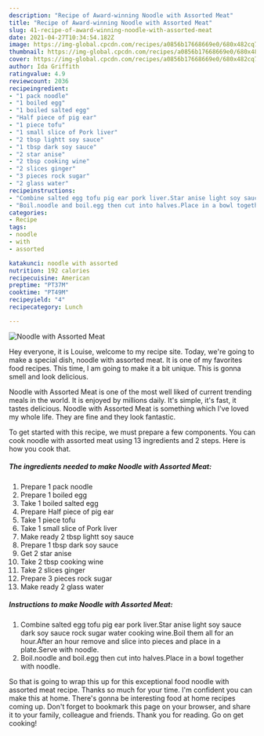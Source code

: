 ```yaml
---
description: "Recipe of Award-winning Noodle with Assorted Meat"
title: "Recipe of Award-winning Noodle with Assorted Meat"
slug: 41-recipe-of-award-winning-noodle-with-assorted-meat
date: 2021-04-27T10:34:54.182Z
image: https://img-global.cpcdn.com/recipes/a0856b17668669e0/680x482cq70/noodle-with-assorted-meat-recipe-main-photo.jpg
thumbnail: https://img-global.cpcdn.com/recipes/a0856b17668669e0/680x482cq70/noodle-with-assorted-meat-recipe-main-photo.jpg
cover: https://img-global.cpcdn.com/recipes/a0856b17668669e0/680x482cq70/noodle-with-assorted-meat-recipe-main-photo.jpg
author: Ida Griffith
ratingvalue: 4.9
reviewcount: 2036
recipeingredient:
- "1 pack noodle"
- "1 boiled egg"
- "1 boiled salted egg"
- "Half piece of pig ear"
- "1 piece tofu"
- "1 small slice of Pork liver"
- "2 tbsp lightt soy sauce"
- "1 tbsp dark soy sauce"
- "2 star anise"
- "2 tbsp cooking wine"
- "2 slices ginger"
- "3 pieces rock sugar"
- "2 glass water"
recipeinstructions:
- "Combine salted egg tofu pig ear pork liver.Star anise light soy sauce dark soy sauce rock sugar water cooking wine.Boil them all for an hour.After an hour remove and slice into pieces and place in a plate.Serve with noodle."
- "Boil.noodle and boil.egg then cut into halves.Place in a bowl together with noodle."
categories:
- Recipe
tags:
- noodle
- with
- assorted

katakunci: noodle with assorted 
nutrition: 192 calories
recipecuisine: American
preptime: "PT37M"
cooktime: "PT49M"
recipeyield: "4"
recipecategory: Lunch

---
```



![Noodle with Assorted Meat](https://img-global.cpcdn.com/recipes/a0856b17668669e0/680x482cq70/noodle-with-assorted-meat-recipe-main-photo.jpg)

Hey everyone, it is Louise, welcome to my recipe site. Today, we're going to make a special dish, noodle with assorted meat. It is one of my favorites food recipes. This time, I am going to make it a bit unique. This is gonna smell and look delicious.

Noodle with Assorted Meat is one of the most well liked of current trending meals in the world. It is enjoyed by millions daily. It's simple, it's fast, it tastes delicious. Noodle with Assorted Meat is something which I've loved my whole life. They are fine and they look fantastic.




To get started with this recipe, we must prepare a few components. You can cook noodle with assorted meat using 13 ingredients and 2 steps. Here is how you cook that.

<!--inarticleads1-->

##### The ingredients needed to make Noodle with Assorted Meat:

1. Prepare 1 pack noodle
1. Prepare 1 boiled egg
1. Take 1 boiled salted egg
1. Prepare Half piece of pig ear
1. Take 1 piece tofu
1. Take 1 small slice of Pork liver
1. Make ready 2 tbsp lightt soy sauce
1. Prepare 1 tbsp dark soy sauce
1. Get 2 star anise
1. Take 2 tbsp cooking wine
1. Take 2 slices ginger
1. Prepare 3 pieces rock sugar
1. Make ready 2 glass water




<!--inarticleads2-->

##### Instructions to make Noodle with Assorted Meat:

1. Combine salted egg tofu pig ear pork liver.Star anise light soy sauce dark soy sauce rock sugar water cooking wine.Boil them all for an hour.After an hour remove and slice into pieces and place in a plate.Serve with noodle.
1. Boil.noodle and boil.egg then cut into halves.Place in a bowl together with noodle.




So that is going to wrap this up for this exceptional food noodle with assorted meat recipe. Thanks so much for your time. I'm confident you can make this at home. There's gonna be interesting food at home recipes coming up. Don't forget to bookmark this page on your browser, and share it to your family, colleague and friends. Thank you for reading. Go on get cooking!
